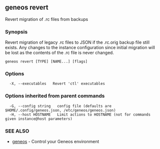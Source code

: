 ## geneos revert

Revert migration of .rc files from backups

### Synopsis


Revert migration of legacy .rc files to JSON if the .rc.orig backup
file still exists. Any changes to the instance configuration since
initial migration will be lost as the contents of the .rc file is
never changed.


```
geneos revert [TYPE] [NAME...] [flags]
```

### Options

```
  -X, --executables   Revert 'ctl' executables
```

### Options inherited from parent commands

```
  -G, --config string   config file (defaults are $HOME/.config/geneos.json, /etc/geneos/geneos.json)
  -H, --host HOSTNAME   Limit actions to HOSTNAME (not for commands given instance@host parameters)
```

### SEE ALSO

* [geneos](geneos.md)	 - Control your Geneos environment

